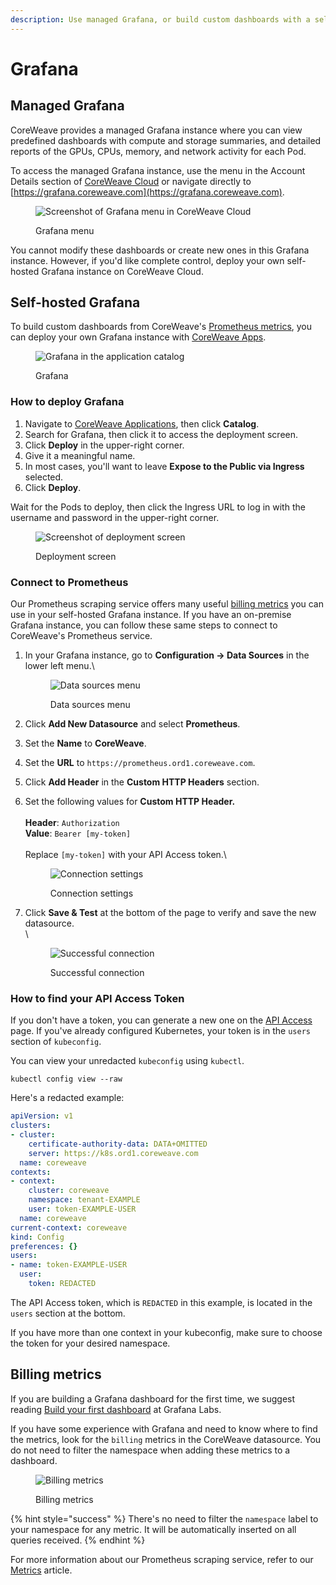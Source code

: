```yaml
---
description: Use managed Grafana, or build custom dashboards with a self-hosted instance
---
```


# Grafana

## Managed Grafana <a href="#grafana" id="grafana"></a>

CoreWeave provides a managed Grafana instance where you can view predefined dashboards with compute and storage summaries, and detailed reports of the GPUs, CPUs, memory, and network activity for each Pod.&#x20;

To access the managed Grafana instance, use the menu in the Account Details section of [CoreWeave Cloud](https://cloud.coreweave.com) or navigate directly to [https://grafana.coreweave.com](https://grafana.coreweave.com).

<figure><img src="../.gitbook/assets/image (24).png" alt="Screenshot of Grafana menu in CoreWeave Cloud"><figcaption><p>Grafana menu</p></figcaption></figure>

You cannot modify these dashboards or create new ones in this Grafana instance. However, if you'd like complete control, deploy your own self-hosted Grafana instance on CoreWeave Cloud.

## Self-hosted Grafana

To build custom dashboards from CoreWeave's [Prometheus metrics](../../coreweave-kubernetes/prometheus/), you can deploy your own Grafana instance with [CoreWeave Apps](https://apps.coreweave.com).

<figure><img src="../.gitbook/assets/image (21).png" alt="Grafana in the application catalog"><figcaption><p>Grafana</p></figcaption></figure>

### How to deploy Grafana

1. Navigate to [CoreWeave Applications](https://apps.coreweave.com), then click **Catalog**.
2. Search for Grafana, then click it to access the deployment screen.
3. Click **Deploy** in the upper-right corner.
4. Give it a meaningful name.
5. In most cases, you'll want to leave **Expose to the Public via Ingress** selected.
6. Click **Deploy**.

Wait for the Pods to deploy, then click the Ingress URL to log in with the username and password in the upper-right corner.

<figure><img src="../.gitbook/assets/image (13).png" alt="Screenshot of deployment screen"><figcaption><p>Deployment screen</p></figcaption></figure>

### Connect to Prometheus

Our Prometheus scraping service offers many useful [billing metrics](../../coreweave-kubernetes/prometheus/useful-metrics.md) you can use in your self-hosted Grafana instance. If you have an on-premise Grafana instance, you can follow these same steps to connect to CoreWeave's Prometheus service.&#x20;

1.  In your Grafana instance, go to **Configuration -> Data Sources** in the lower left menu.\


    <figure><img src="../.gitbook/assets/image (9).png" alt="Data sources menu"><figcaption><p>Data sources menu</p></figcaption></figure>


2. Click **Add New Datasource** and select **Prometheus**.
3. Set the **Name** to **CoreWeave**.
4. Set the **URL** to `https://prometheus.ord1.coreweave.com`.
5. Click **Add Header** in the **Custom HTTP Headers** section.
6.  Set the following values for **Custom HTTP Header.** \
    \
    **Header**: `Authorization` \
    **Value**: `Bearer [my-token]`\
    \
    Replace `[my-token]` with your API Access token.\


    <figure><img src="../.gitbook/assets/image (11).png" alt="Connection settings"><figcaption><p>Connection settings</p></figcaption></figure>
7.  Click **Save & Test** at the bottom of the page to verify and save the new datasource.\
    \


    <figure><img src="../.gitbook/assets/image (8).png" alt="Successful connection"><figcaption><p>Successful connection</p></figcaption></figure>

### How to find your API Access Token

If you don't have a token, you can generate a new one on the [API Access](https://cloud.coreweave.com/api-access) page. If you've already configured Kubernetes, your token is in the `users` section of `kubeconfig`. &#x20;

You can view your unredacted `kubeconfig` using `kubectl`.

```
kubectl config view --raw
```

Here's a redacted example:

```yaml
apiVersion: v1
clusters:
- cluster:
    certificate-authority-data: DATA+OMITTED
    server: https://k8s.ord1.coreweave.com
  name: coreweave
contexts:
- context:
    cluster: coreweave
    namespace: tenant-EXAMPLE
    user: token-EXAMPLE-USER
  name: coreweave
current-context: coreweave
kind: Config
preferences: {}
users:
- name: token-EXAMPLE-USER
  user:
    token: REDACTED
```

The API Access token, which is `REDACTED` in this example, is located in the `users` section at the bottom.

If you have more than one context in your kubeconfig, make sure to choose the token for your desired namespace.

## Billing metrics

If you are building a Grafana dashboard for the first time, we suggest reading [Build your first dashboard](https://grafana.com/docs/grafana/latest/getting-started/build-first-dashboard/) at Grafana Labs.

If you have some experience with Grafana and need to know where to find the metrics, look for the  `billing` metrics in the CoreWeave datasource. You do not need to filter the namespace when adding these metrics to a dashboard.

<figure><img src="../.gitbook/assets/image (4).png" alt="Billing metrics"><figcaption><p>Billing metrics</p></figcaption></figure>

{% hint style="success" %}
There's no need to filter the `namespace` label to your namespace for any metric. It will be automatically inserted on all queries received.
{% endhint %}

For more information about our Prometheus scraping service, refer to our [Metrics](../../coreweave-kubernetes/prometheus/) article.
